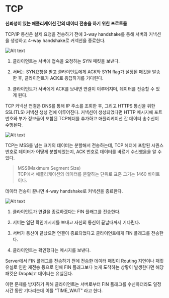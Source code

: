 # TCP

**신뢰성이 있는 애플리케이션 간의 데이터 전송을 하기 위한 프로토콜**

TCP/IP 통신은 실제 요청을 전송하기 전에 3-way handshake를 통해 서버와 커넥션을 생성하고 4-way handshake로 커넥션을 종료한다.

![Alt text](<이미지/3-way handshake.png>)

1. 클라이언트는 서버에 접속을 요청하는 SYN 패킷을 보낸다.

2. 서버는 SYN요청을 받고 클라이언트에게 ACK와 SYN flag가 설정된 패킷을 발송한 후, 클라이언트가 ACK로 응답하기를 기다린다.

3. 클라이언트가 서버에게 ACK를 보내면 연결이 이루어지며, 데이터를 전송할 수 있게 된다.

TCP 커넥션 연결은 DNS를 통해 IP 주소를 조회한 후, 그리고 HTTPS 통신을 위한 SSL(TLS) 커넥션 생성 전에 이루어진다. 커넥션이 생성되었다면 HTTP 메시지에 포트 번호와 부가 정보들이 포함된 TCP헤더를 추가하고 애플리케이션 간 데이터 송수신이 수행된다.

![Alt text](<이미지/TCP 헤더.png>)

TCP는 MSS를 넘는 크기의 데이터는 분할해서 전송하는데, TCP 헤더에 포함된 시퀀스 번호로 데이터가 어떻게 분할되었는지, ACK 번호로 데이터를 바르게 수신했음을 알 수 있다.

> MSS(Maximum Segment Size)<br>
TCP에서 애플리케이션의 데이터를 분할하는 단위로 표준 크기는 1460 바이트이다.

데이터 전송이 끝나면 4-way handshake로 커넥션을 종료한다.

![Alt text](<이미지/4-way handshake.png>)

1. 클라이언트가 연결을 종료하겠다는 FIN 플래그를 전송한다.

2. 서버는 일단 확인메시지를 보내고 자신의 통신이 끝날때까지 기다린다.

3. 서버가 통신이 끝났으면 연결이 종료되었다고 클라이언트에게 FIN 플래그를 전송한다.

4. 클라이언트는 확인했다는 메시지를 보낸다.

Server에서 FIN 플래그를 전송하기 전에 전송한 데이터 패킷이 Routing 지연이나 패킷 유실로 인한 재전송 등으로 인해 FIN 플래그보다 늦게 도착하는 상황이 발생한다면 해당 패킷은 Drop되고 데이터는 유실된다.

이런 문제를 방지하기 위해 클라이언트는 서버로부터 FIN 플래그를 수신하더라도 일정시간 동안 기다리는데 이를 "TIME_WAIT" 라고 한다.
